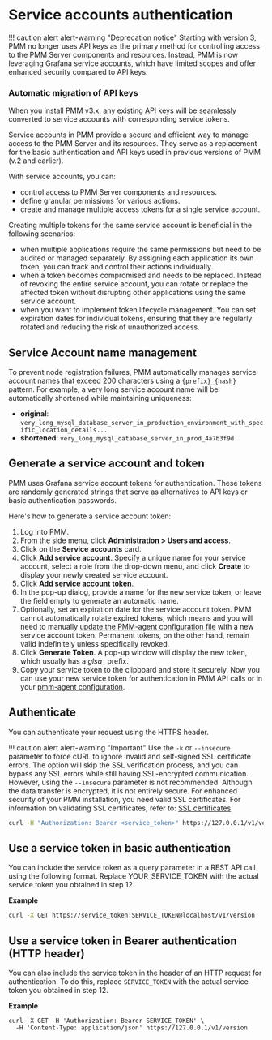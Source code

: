 # Service accounts authentication

!!! caution alert alert-warning "Deprecation notice"
    Starting with version 3, PMM no longer uses API keys as the primary method for controlling access to the PMM Server components and resources. Instead, PMM is now leveraging Grafana service accounts, which have limited scopes and offer enhanced security compared to API keys.

### Automatic migration of API keys

When you install PMM v3.x, any existing API keys will be seamlessly converted to service accounts with corresponding service tokens.

Service accounts in PMM provide a secure and efficient way to manage access to the PMM Server and its resources. They serve as a replacement for the basic authentication and API keys used in previous versions of PMM (v.2 and earlier).

With service accounts, you can:

- control access to PMM Server components and resources.
- define granular permissions for various actions.
- create and manage multiple access tokens for a single service account.

Creating multiple tokens for the same service account is beneficial in the following scenarios:

- when multiple applications require the same permissions but need to be audited or managed separately. By assigning each application its own token, you can track and control their actions individually.
- when a token becomes compromised and needs to be replaced. Instead of revoking the entire service account, you can rotate or replace the affected token without disrupting other applications using the same service account.
- when you want to implement token lifecycle management. You can set expiration dates for individual tokens, ensuring that they are regularly rotated and reducing the risk of unauthorized access.

## Service Account name management

To prevent node registration failures, PMM automatically manages service account names that exceed 200 characters using a `{prefix}_{hash}` pattern. For example, a very long service account name will be automatically shortened while maintaining uniqueness:

- **original**: `very_long_mysql_database_server_in_production_environment_with_specific_location_details...`
- **shortened**: `very_long_mysql_database_server_in_prod_4a7b3f9d`

## Generate a service account and token

PMM uses Grafana service account tokens for authentication. These tokens are randomly generated strings that serve as alternatives to API keys or basic authentication passwords.

Here's how to generate a service account token:

1. Log into PMM.
2. From the side menu, click **Administration > Users and access**.
3. Click on the **Service accounts** card.
4. Click **Add service account**. Specify a unique name for your service account, select a role from the drop-down menu, and click **Create** to display your newly created service account.
5. Click **Add service account token**.
6. In the pop-up dialog, provide a name for the new service token, or leave the field empty to generate an automatic name.
7. Optionally, set an expiration date for the service account token. PMM cannot automatically rotate expired tokens, which means and you will need to manually [update the PMM-agent configuration file](../use/commands/pmm-agent.md) with a new service account token. Permanent tokens, on the other hand, remain valid indefinitely unless specifically revoked.
8. Click **Generate Token**. A pop-up window will display the new token, which usually has a *glsa_* prefix.
9. Copy your service token to the clipboard and store it securely.
Now you can use your new service token for authentication in PMM API calls or in your [pmm-agent configuration](../use/commands/pmm-agent.md).

## Authenticate

You can authenticate your request using the HTTPS header.

!!! caution alert alert-warning "Important"
    Use the `-k` or `--insecure` parameter to force cURL to ignore invalid and self-signed SSL certificate errors. The option will skip the SSL verification process, and you can bypass any SSL errors while still having SSL-encrypted communication. However, using the `--insecure`  parameter is not recommended. Although the data transfer is encrypted, it is not entirely secure. For enhanced security of your PMM installation, you need valid SSL certificates. For information on validating SSL certificates, refer to: [SSL certificates](../how-to/secure.md).

```sh
curl -H "Authorization: Bearer <service_token>" https://127.0.0.1/v1/version
```

## Use a service token in basic authentication

You can include the service token as a query parameter in a REST API call using the following format. Replace YOUR_SERVICE_TOKEN with the actual service token you obtained in step 12.


**Example**
```sh
curl -X GET https://service_token:SERVICE_TOKEN@localhost/v1/version
```

## Use a service token in Bearer authentication (HTTP header)
You can also include the service token in the header of an HTTP request for authentication. To do this, replace `SERVICE_TOKEN` with the actual service token you obtained in step 12.

**Example**
```shell
curl -X GET -H 'Authorization: Bearer SERVICE_TOKEN' \
  -H 'Content-Type: application/json' https://127.0.0.1/v1/version
```